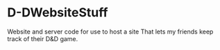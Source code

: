 # D-DWebsiteStuff
Website and server code for use to host a site That lets my friends keep track of their D&amp;D game.
